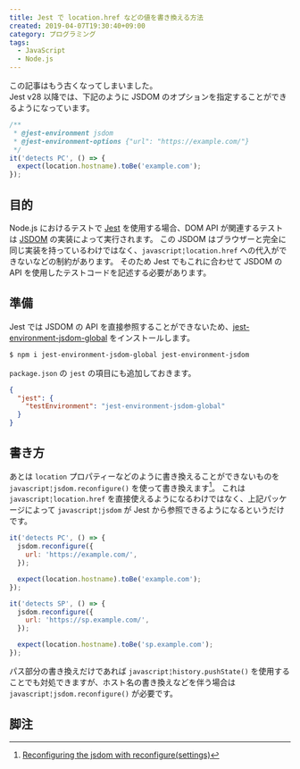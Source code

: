 ```yaml
---
title: Jest で location.href などの値を書き換える方法
created: 2019-04-07T19:30:40+09:00
category: プログラミング
tags:
  - JavaScript
  - Node.js
---
```

<div class="alert alert-danger text-center">

この記事はもう古くなってしまいました。  
Jest v28 以降では、下記のように JSDOM のオプションを指定することができるようになっています。

<div class="text-start">

```javascript
/**
 * @jest-environment jsdom
 * @jest-environment-options {"url": "https://example.com/"}
 */
it('detects PC', () => {
  expect(location.hostname).toBe('example.com');
});
```
</div>
</div>

## 目的

Node.js におけるテストで [Jest](https://jestjs.io/) を使用する場合、DOM API が関連するテストは [JSDOM](https://github.com/jsdom/jsdom) の実装によって実行されます。
この JSDOM はブラウザーと完全に同じ実装を持っているわけではなく、`javascript¦location.href` への代入ができないなどの制約があります。
そのため Jest でもこれに合わせて JSDOM の API を使用したテストコードを記述する必要があります。

## 準備

Jest では JSDOM の API を直接参照することができないため、[jest-environment-jsdom-global](https://www.npmjs.com/package/jest-environment-jsdom-global) をインストールします。

```bash
$ npm i jest-environment-jsdom-global jest-environment-jsdom
```

`package.json` の `jest` の項目にも追加しておきます。

```json
{
  "jest": {
    "testEnvironment": "jest-environment-jsdom-global"
  }
}
```

<!-- more -->

## 書き方

あとは `location` プロパティーなどのように書き換えることができないものを `javascript¦jsdom.reconfigure()` を使って書き換えます[^2]。
これは `javascript¦location.href` を直接使えるようになるわけではなく、上記パッケージによって `javascript¦jsdom` が Jest から参照できるようになるというだけです。

```javascript
it('detects PC', () => {
  jsdom.reconfigure({
    url: 'https://example.com/',
  });

  expect(location.hostname).toBe('example.com');
});

it('detects SP', () => {
  jsdom.reconfigure({
    url: 'https://sp.example.com/',
  });

  expect(location.hostname).toBe('sp.example.com');
});
```

パス部分の書き換えだけであれば `javascript¦history.pushState()` を使用することでも対処できますが、ホスト名の書き換えなどを伴う場合は `javascript¦jsdom.reconfigure()` が必要です。

## 脚注

[^1]: [Unable to change window.location using Object.defineProperty · Issue #5124 · facebook/jest · GitHub](https://github.com/facebook/jest/issues/5124)
[^2]: [Reconfiguring the jsdom with reconfigure(settings)](https://github.com/jsdom/jsdom#reconfiguring-the-jsdom-with-reconfiguresettings)
